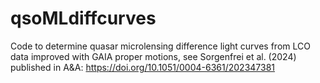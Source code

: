 # qsoMLdiffcurves
Code to determine quasar microlensing difference light curves from LCO data improved with GAIA proper motions, 
see Sorgenfrei et al. (2024) published in A&A: https://doi.org/10.1051/0004-6361/202347381
